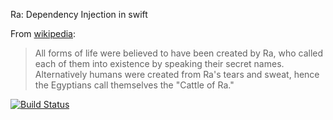 Ra: Dependency Injection in swift

From [wikipedia](http://en.wikipedia.org/wiki/Ra): 

>All forms of life were believed to have been created by Ra, who called each of them into existence by speaking their secret names. Alternatively humans were created from Ra's tears and sweat, hence the Egyptians call themselves the "Cattle of Ra."

[![Build Status](https://api.travis-ci.org/younata/Ra.svg)](https://travis-ci.org/younata/Ra)